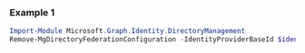 ### Example 1
```powershell
Import-Module Microsoft.Graph.Identity.DirectoryManagement
Remove-MgDirectoryFederationConfiguration -IdentityProviderBaseId $identityProviderBaseId
```
